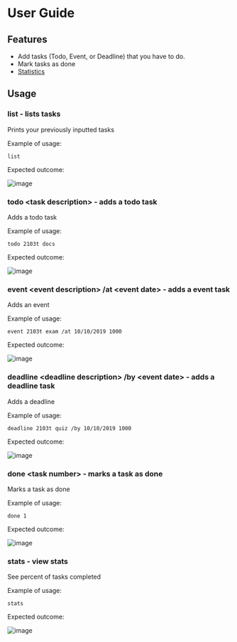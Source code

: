 # User Guide

## Features 

- Add tasks (Todo, Event, or Deadline) that you have to do.
- Mark tasks as done
- [Statistics](#stats-view-stats)

## Usage

### list - lists tasks

Prints your previously inputted tasks

Example of usage: 

`list`

Expected outcome:

![image](https://user-images.githubusercontent.com/3646725/64917486-7a2ee900-d7c3-11e9-8d0d-ca3284fb1379.png)

### todo &lt;task description&gt; - adds a todo task

Adds a todo task

Example of usage: 

`todo 2103t docs`

Expected outcome:

![image](https://user-images.githubusercontent.com/3646725/64917499-afd3d200-d7c3-11e9-81b2-487d040edee2.png)

### event &lt;event description&gt; /at &lt;event date&gt; - adds a event task

Adds an event

Example of usage: 

`event 2103t exam /at 10/10/2019 1000`

Expected outcome:

![image](https://user-images.githubusercontent.com/3646725/64917508-f0335000-d7c3-11e9-8086-aecbc8880c14.png)


### deadline &lt;deadline description&gt; /by &lt;event date&gt; - adds a deadline task

Adds a deadline

Example of usage: 

`deadline 2103t quiz /by 10/10/2019 1000`

Expected outcome:

![image](https://user-images.githubusercontent.com/3646725/64917522-11943c00-d7c4-11e9-873e-850803c9d863.png)

### done &lt;task number&gt; - marks a task as done

Marks a task as done

Example of usage: 

`done 1`

Expected outcome:

![image](https://user-images.githubusercontent.com/3646725/64917535-37214580-d7c4-11e9-8d88-c3a2d192d5b4.png)

### stats - view stats

See percent of tasks completed

Example of usage: 

`stats`

Expected outcome:

![image](https://user-images.githubusercontent.com/3646725/64917542-5fa93f80-d7c4-11e9-947d-b944314f3bdd.png)

